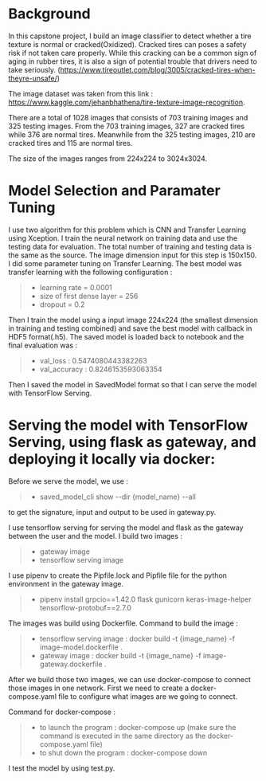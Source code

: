 # Background
In this capstone project, I build an image classifier to detect whether a tire texture is normal or cracked(Oxidized). Cracked tires can poses a safety risk if not taken care properly. While this cracking can be a common sign of aging in rubber tires, it is also a sign of potential trouble that drivers need to take seriously. (https://www.tireoutlet.com/blog/3005/cracked-tires-when-theyre-unsafe/)

The image dataset was taken from this link : https://www.kaggle.com/jehanbhathena/tire-texture-image-recognition.

There are  a total of 1028 images that consists of  703 training images and 325 testing images. From the 703 training images, 327 are cracked tires while 376 are normal tires. Meanwhile from the 325 testing images, 210 are cracked tires and 115 are normal tires. 

The size of the images ranges from 224x224 to 3024x3024. 

# Model Selection and Paramater Tuning
I use two algorithm for this problem which is CNN and Transfer Learning using Xception. I train the neural network on training data and use the testing data for evaluation. The total number of training and testing data is the same as the source. The image dimension input for this step is 150x150. I did some parameter tuning on Transfer Learning. The best model was transfer learning with the following configuration : 
>- learning rate = 0.0001 
>- size of first dense layer = 256 
>- dropout = 0.2 

Then I train the model using a input image 224x224 (the smallest dimension in training and testing combined) and save the best model with callback in HDF5 format(.h5).
The saved model is loaded back to notebook and the final evaluation was :
>- val_loss : 0.5474080443382263
>- val_accuracy :  0.8246153593063354

Then I saved the model in SavedModel format so that I can serve the model with TensorFlow Serving.

#  Serving the model with TensorFlow Serving, using flask as gateway, and deploying it locally via docker:
 Before we serve the model, we use : 
 >- saved_model_cli show --dir {model_name} --all 
 
 to get the signature, input and output to be used in gateway.py. 
  
  I use tensorflow serving for serving the model and flask as the gateway between the user and the model. I build two images :
  >- gateway image
  >- tensorflow serving image
  
  I use pipenv to create the Pipfile.lock and Pipfile file for the python environment in the gateway image.
  >- pipenv install grpcio==1.42.0 flask gunicorn keras-image-helper tensorflow-protobuf==2.7.0
  
  The images was build using Dockerfile.
  Command to build the image : 
  >- tensorflow serving image : docker build -t {image_name} -f image-model.dockerfile .
  >- gateway image : docker build -t {image_name} -f image-gateway.dockerfile .

After we build those two images, we can use docker-compose to connect those images in one network. First we need to create a docker-compose.yaml file to configure what images are we going to connect. 

Command for docker-compose : 
  >- to launch the program : docker-compose up (make sure the command is executed in the same directory as the docker-compose.yaml file)
  >- to shut down the program : docker-compose down 

I test the model by using test.py.

